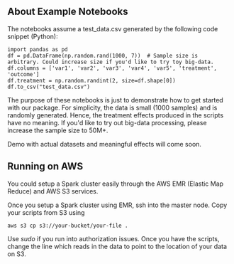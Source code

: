 ## About Example Notebooks

The notebooks assume a test_data.csv generated by the following code snippet (Python):    

    import pandas as pd
    df = pd.DataFrame(np.random.rand(1000, 7))  # Sample size is arbitrary. Could increase size if you'd like to try toy big-data.
    df.columns = ['var1', 'var2', 'var3', 'var4', 'var5', 'treatment', 'outcome']
    df.treatment = np.random.randint(2, size=df.shape[0])
    df.to_csv("test_data.csv")

The purpose of these notebooks is just to demonstrate how to get started with our package. For simplicity, the data is small (1000 samples) and is randomly generated. Hence, the treatment effects produced in the scripts have no meaning. If you'd like to try out big-data processing, please increase the sample size to 50M+.

Demo with actual datasets and meaningful effects will come soon.

## Running on AWS

You could setup a Spark cluster easily through the AWS EMR (Elastic Map Reduce) and AWS S3 services. 

Once you setup a Spark cluster using EMR, ssh into the master node. Copy your scripts from S3 using 
    
    aws s3 cp s3://your-bucket/your-file .

Use *sudo* if you run into authorization issues. Once you have the scripts, change the line which reads in the data to point to the location of your data on S3.
 


